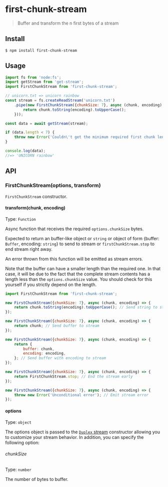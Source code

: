 # first-chunk-stream

> Buffer and transform the n first bytes of a stream

## Install

```
$ npm install first-chunk-stream
```

## Usage

```js
import fs from 'node:fs';
import getStream from 'get-stream';
import FirstChunkStream from 'first-chunk-stream';

// unicorn.txt => unicorn rainbow
const stream = fs.createReadStream('unicorn.txt')
	.pipe(new FirstChunkStream({chunkSize: 7}, async (chunk, encoding) => {
		return chunk.toString(encoding).toUpperCase();
	}));

const data = await getStream(stream);

if (data.length < 7) {
	throw new Error('Couldn\'t get the minimum required first chunk length');
}

console.log(data);
//=> 'UNICORN rainbow'
```

## API

### FirstChunkStream(options, transform)

`FirstChunkStream` constructor.

#### transform(chunk, encoding)

Type: `Function`

Async function that receives the required `options.chunkSize` bytes.

Expected to return an buffer-like object or `string` or object of form {buffer: `Buffer`, encoding: `string`} to send to stream or `firstChunkStream.stop` to end stream right away.

An error thrown from this function will be emitted as stream errors.

Note that the buffer can have a smaller length than the required one. In that case, it will be due to the fact that the complete stream contents has a length less than the `options.chunkSize` value. You should check for this yourself if you strictly depend on the length.

```js
import FirstChunkStream from 'first-chunk-stream';

new FirstChunkStream({chunkSize: 7}, async (chunk, encoding) => {
	return chunk.toString(encoding).toUpperCase(); // Send string to stream
});

new FirstChunkStream({chunkSize: 7}, async (chunk, encoding) => {
	return chunk; // Send buffer to stream
});

new FirstChunkStream({chunkSize: 7}, async (chunk, encoding) => {
	return {
		buffer: chunk,
		encoding: encoding,
	}; // Send buffer with encoding to stream
});

new FirstChunkStream({chunkSize: 7}, async (chunk, encoding) => {
	return FirstChunkStream.stop; // End the stream early
});

new FirstChunkStream({chunkSize: 7}, async (chunk, encoding) => {
	throw new Error('Unconditional error'); // Emit stream error
});
```

#### options

Type: `object`

The options object is passed to the [`Duplex` stream](https://nodejs.org/api/stream.html#stream_class_stream_duplex) constructor allowing you to customize your stream behavior. In addition, you can specify the following option:

###### chunkSize

Type: `number`

The number of bytes to buffer.

